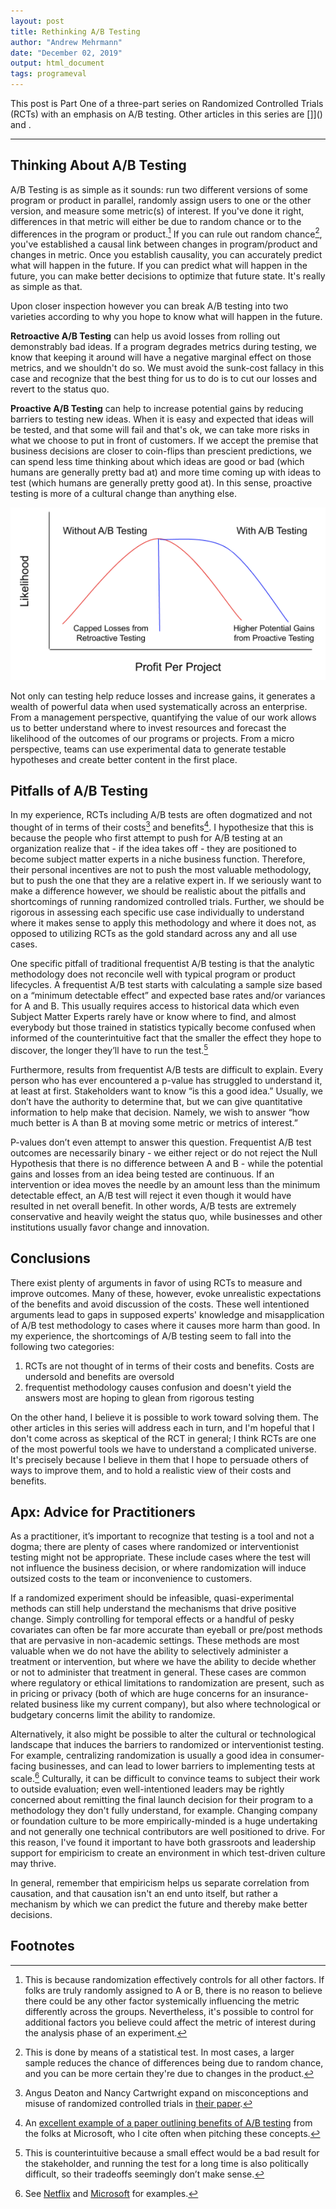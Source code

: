 ```yaml
---
layout: post
title: Rethinking A/B Testing
author: "Andrew Mehrmann"
date: "December 02, 2019"
output: html_document
tags: programeval
---
```


This post is Part One of a three-part series on Randomized Controlled Trials (RCTs) with an emphasis on A/B testing. Other articles in this series are []]() and []().

---

## Thinking About A/B Testing

A/B Testing is as simple as it sounds: run two different versions of some program or product in parallel, randomly assign users to one or the other version, and measure some metric(s) of interest. If you've done it right, differences in that metric will either be due to random chance or to the differences in the program or product.[^2] If you can rule out random chance[^3], you've established a causal link between changes in program/product and changes in metric. Once you establish causality, you can accurately predict what will happen in the future. If you can predict what will happen in the future, you can make better decisions to optimize that future state. It's really as simple as that.

Upon closer inspection however you can break A/B testing into two varieties according to why you hope to know what will happen in the future.

**Retroactive A/B Testing** can help us avoid losses from rolling out demonstrably bad ideas. If a program degrades metrics during testing, we know that keeping it around will have a negative marginal effect on those metrics, and we shouldn't do so. We must avoid the sunk-cost fallacy in this case and recognize that the best thing for us to do is to cut our losses and revert to the status quo.

**Proactive A/B Testing** can help to increase potential gains by reducing barriers to testing new ideas. When it is easy and expected that ideas will be tested, and that some will fail and that's ok, we can take more risks in what we choose to put in front of customers. If we accept the premise that business decisions are closer to coin-flips than prescient predictions, we can spend less time thinking about which ideas are good or bad (which humans are generally pretty bad at) and more time coming up with ideas to test (which humans are generally pretty good at). In this sense, proactive testing is more of a cultural change than anything else.

![](/figs/2019-11-25-ab-tests-make-sense/ab-profit.png)

Not only can testing help reduce losses and increase gains, it generates a wealth of powerful data when used systematically across an enterprise. From a management perspective, quantifying the value of our work allows us to better understand where to invest resources and forecast the likelihood of the outcomes of our programs or projects. From a micro perspective, teams can use experimental data to generate testable hypotheses and create better content in the first place.

## Pitfalls of A/B Testing

In my experience, RCTs including A/B tests are often dogmatized and not thought of in terms of their costs[^4] and benefits[^5]. I hypothesize that this is because the people who first attempt to push for A/B testing at an organization realize that - if the idea takes off - they are positioned to become subject matter experts in a niche business function. Therefore, their personal incentives are not to push the most valuable methodology, but to push the one that they are a relative expert in. If we seriously want to make a difference however, we should be realistic about the pitfalls and shortcomings of running randomized controlled trials. Further, we should be rigorous in assessing each specific use case individually to understand where it makes sense to apply this methodology and where it does not, as opposed to utilizing RCTs as the gold standard across any and all use cases.

One specific pitfall of traditional frequentist A/B testing is that the analytic methodology does not reconcile well with typical program or product lifecycles. A frequentist A/B test starts with calculating a sample size based on a “minimum detectable effect” and expected base rates and/or variances for A and B. This usually requires access to historical data which even Subject Matter Experts rarely have or know where to find, and almost everybody but those trained in statistics typically become confused when informed of the counterintuitive fact that the smaller the effect they hope to discover, the longer they’ll have to run the test.[^6]

Furthermore, results from frequentist A/B tests are difficult to explain. Every person who has ever encountered a p-value has struggled to understand it, at least at first. Stakeholders want to know “is this a good idea.” Usually, we don’t have the authority to determine that, but we can give quantitative information to help make that decision. Namely, we wish to answer “how much better is A than B at moving some metric or metrics of interest.”

P-values don’t even attempt to answer this question. Frequentist A/B test outcomes are necessarily binary - we either reject or do not reject the Null Hypothesis that there is no difference between A and B - while the potential gains and losses from an idea being tested are continuous. If an intervention or idea moves the needle by an amount less than the minimum detectable effect, an A/B test will reject it even though it would have resulted in net overall benefit. In other words, A/B tests are extremely conservative and heavily weight the status quo, while businesses and other institutions usually favor change and innovation.

## Conclusions

There exist plenty of arguments in favor of using RCTs to measure and improve outcomes. Many of these, however, evoke unrealistic expectations of the benefits and avoid discussion of the costs. These well intentioned arguments lead to gaps in supposed experts' knowledge and misapplication of A/B test methodology to cases where it causes more harm than good. In my experience, the shortcomings of A/B testing seem to fall into the following two categories:

   1) RCTs are not thought of in terms of their costs and benefits. Costs are undersold and benefits are oversold
   2) frequentist methodology causes confusion and doesn't yield the answers most are hoping to glean from rigorous testing

On the other hand, I believe it is possible to work toward solving them. The other articles in this series will address each in turn, and I'm hopeful that I don't come across as skeptical of the RCT in general; I think RCTs are one of the most powerful tools we have to understand a complicated universe. It's precisely because I believe in them that I hope to persuade others of ways to improve them, and to hold a realistic view of their costs and benefits.


## Apx: Advice for Practitioners

As a practitioner, it’s important to recognize that testing is a tool and not a dogma; there are plenty of cases where randomized or interventionist testing might not be appropriate. These include cases where the test will not influence the business decision, or where randomization will induce outsized costs to the team or inconvenience to customers.

If a randomized experiment should be infeasible, quasi-experimental methods can still help understand the mechanisms that drive positive change. Simply controlling for temporal effects or a handful of pesky covariates can often be far more accurate than eyeball or pre/post methods that are pervasive in non-academic settings. These methods are most valuable when we do not have the ability to selectively administer a treatment or intervention, but where we have the ability to decide whether or not to administer that treatment in general. These cases are common where regulatory or ethical limitations to randomization are present, such as in pricing or privacy (both of which are huge concerns for an insurance-related business like my current company), but also where technological or budgetary concerns limit the ability to randomize.

Alternatively, it also might be possible to alter the cultural or technological landscape that induces the barriers to randomized or interventionist testing. For example, centralizing randomization is usually a good idea in consumer-facing businesses, and can lead to lower barriers to implementing tests at scale.[^7] Culturally, it can be difficult to convince teams to subject their work to outside evaluation; even well-intentioned leaders may be rightly concerned about remitting the final launch decision for their program to a methodology they don't fully understand, for example. Changing company or foundation culture to be more empirically-minded is a huge undertaking and not generally one technical contributors are well positioned to drive. For this reason, I've found it important to have both grassroots and leadership support for empiricism to create an environment in which test-driven culture may thrive.

In general, remember that empiricism helps us separate correlation from causation, and that causation isn't an end unto itself, but rather a mechanism by which we can predict the future and thereby make better decisions.

## Footnotes

[^2]: This is because randomization effectively controls for all other factors. If folks are truly randomly assigned to A or B, there is no reason to believe there could be any other factor systemically influencing the metric differently across the groups. Nevertheless, it's possible to control for additional factors you believe could affect the metric of interest during the analysis phase of an experiment.

[^3]: This is done by means of a statistical test. In most cases, a larger sample reduces the chance of differences being due to random chance, and you can be more certain they're due to changes in the product.

[^4]: Angus Deaton and Nancy Cartwright expand on misconceptions and misuse of randomized controlled trials in [their paper](https://www.sciencedirect.com/science/article/pii/S0277953617307359).

[^5]: An [excellent example of a paper outlining benefits of A/B testing](https://ai.stanford.edu/~ronnyk/ExPThinkWeek2009Public.pdf) from the folks at Microsoft, who I cite often when pitching these concepts.

[^6]: This is counterintuitive because a small effect would be a bad result for the stakeholder, and running the test for a long time is also politically difficult, so their tradeoffs seemingly don’t make sense.

[^7]: See [Netflix](https://medium.com/netflix-techblog/its-all-a-bout-testing-the-netflix-experimentation-platform-4e1ca458c15) and [Microsoft](https://exp-platform.com/Documents/2013%20controlledExperimentsAtScale.pdf) for examples.
